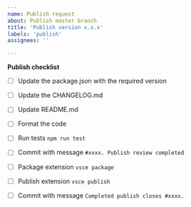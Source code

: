 ```yaml
---
name: Publish request
about: Publish master branch
title: 'Publish version x.x.x'
labels: 'publish'
assignees: ''

---
```


**Publish checklist**

- [ ] Update the package.json with the required version
- [ ] Update the CHANGELOG.md
- [ ] Update README.md
- [ ] Format the code
- [ ] Run tests ```npm run test``` 
- [ ] Commit with message `#xxxx. Publish review completed`
- [ ] Package extension ```vsce package```
- [ ] Publish extension ```vsce publish```
- [ ] Commit with message `Completed publish closes #xxxx.`

